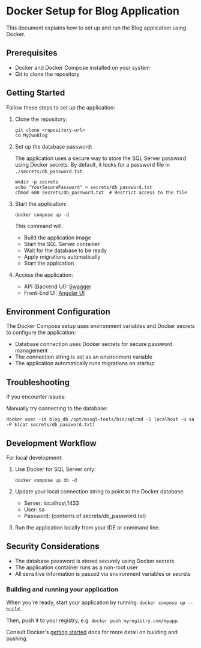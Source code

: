 # Docker Setup for Blog Application

This document explains how to set up and run the Blog application using Docker.

## Prerequisites

- Docker and Docker Compose installed on your system
- Git to clone the repository

## Getting Started

Follow these steps to set up the application:

1. Clone the repository:
   ```
   git clone <repository-url>
   cd MyOwnBlog
   ```

2. Set up the database password:
   
   The application uses a secure way to store the SQL Server password using Docker secrets. By default, it looks for a password file in `./secrets/db_password.txt`.

   ```
   mkdir -p secrets
   echo "YourSecurePassword" > secrets/db_password.txt
   chmod 600 secrets/db_password.txt  # Restrict access to the file
   ```

3. Start the application:
   ```
   docker compose up -d
   ```

   This command will:
   - Build the application image
   - Start the SQL Server container
   - Wait for the database to be ready
   - Apply migrations automatically
   - Start the application

4. Access the application:
   - API (Backend UI): [Swagger](https://localhost:7165/swagger/index.html)
   - Front-End UI: [Angular UI](http://localhost:4200/blog)

## Environment Configuration

The Docker Compose setup uses environment variables and Docker secrets to configure the application:

- Database connection uses Docker secrets for secure password management
- The connection string is set as an environment variable
- The application automatically runs migrations on startup

## Troubleshooting

If you encounter issues:

Manually try connecting to the database:
   ```
   docker exec -it blog_db /opt/mssql-tools/bin/sqlcmd -S localhost -U sa -P $(cat secrets/db_password.txt)
   ```

## Development Workflow

For local development:

1. Use Docker for SQL Server only:
   ```
   docker compose up db -d
   ```

2. Update your local connection string to point to the Docker database:
   - Server: localhost,1433
   - User: sa
   - Password: (contents of secrets/db_password.txt)

3. Run the application locally from your IDE or command line.

## Security Considerations

- The database password is stored securely using Docker secrets
- The application container runs as a non-root user
- All sensitive information is passed via environment variables or secrets

### Building and running your application

When you're ready, start your application by running:
`docker compose up --build`.

Then, push it to your registry, e.g. `docker push myregistry.com/myapp`.

Consult Docker's [getting started](https://docs.docker.com/go/get-started-sharing/)
docs for more detail on building and pushing.
